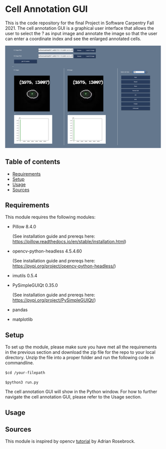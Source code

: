 # Cell Annotation GUI
This is the code repository for the final Project in Software Carpentry Fall 2021. The cell annotation GUI is a graphical user interface that allows the user to select the ? as input image and annotate the image so that the user can enter a coordinate index and see the enlarged annotated cells.

![screenshot](https://github.com/mordred-skywalker/Image_Processing_GUI/blob/main/GUI_img/screenshot1.png)

## Table of contents
* [Requirements](https://github.com/mordred-skywalker/Image_Processing_GUI#Requirements)
* [Setup](https://github.com/mordred-skywalker/Image_Processing_GUI#Setup)
* [Usage](https://github.com/mordred-skywalker/Image_Processing_GUI#Usage)
* [Sources](https://github.com/mordred-skywalker/Image_Processing_GUI#Sources)

## Requirements

This module requires the following modules:

* Pillow 8.4.0 

     (See installation guide and prereqs here: https://pillow.readthedocs.io/en/stable/installation.html)
* opencv-python-headless 4.5.4.60

     (See installation guide and prereqs here: https://pypi.org/project/opencv-python-headless/)
* imutils 0.5.4
* PySimpleGUIQt 0.35.0

     (See installation guide and prereqs here: https://pypi.org/project/PySimpleGUIQt/)
* pandas
* matplotlib

## Setup

To set up the module, please make sure you have met all the requirements in the previous section and download the zip file for the repo to your local directory. Unzip the file into a proper folder and run the following code in commandline.

`$cd /your-filepath`

`$python3 run.py`

The cell annotation GUI will show in the Python window. For how to further navigate the cell annotation GUI, please refer to the Usage section.

## Usage

## Sources
This module is inspired by opencv [tutorial](https://www.pyimagesearch.com/2016/02/01/opencv-center-of-contour/) by Adrian Rosebrock.
